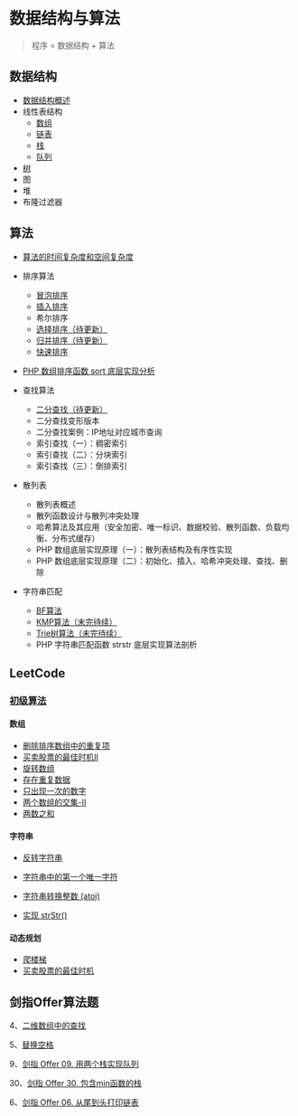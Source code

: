 # 数据结构与算法

> 程序 = 数据结构 + 算法

## 数据结构

- [数据结构概述](data-struct-1.md)
- 线性表结构
    - [数组](data-struct-array.md)
    - [链表](data-struct-linked-list.md)
    - [栈](data-struct-stack.md)
    - [队列](data-struct-queue.md)
- [树](data-struct-tree.md)
- 图
- 堆
- 布隆过滤器



## 算法

- [算法的时间复杂度和空间复杂度](complexity.md)

- 排序算法
    - [冒泡排序](bubble-sort.md)
    - [插入排序](insert-sort.md)
    - 希尔排序
    - [选择排序（待更新）](select-sort.md)
    - [归并排序（待更新）](merging-sort.md)
    - [快速排序](quick-sort.md)
- [PHP 数组排序函数 sort 底层实现分析](php-sort-function-analyze.md)
  
- 查找算法
    - [二分查找（待更新）](binary-search.md)
    - 二分查找变形版本
    - 二分查找案例：IP地址对应城市查询
    - 索引查找（一）：稠密索引
    - 索引查找（二）：分块索引
    - 索引查找（三）：倒排索引
    
- 散列表
    - 散列表概述
    - 散列函数设计与散列冲突处理
    - 哈希算法及其应用（安全加密、唯一标识、数据校验、散列函数、负载均衡、分布式缓存）
    - PHP 数组底层实现原理（一）：散列表结构及有序性实现
    - PHP 数组底层实现原理（二）：初始化、插入、哈希冲突处理、查找、删除

- 字符串匹配
    - [BF算法](string-bf-kmp-trie.md)
    - [KMP算法（未完待续）](string-bf-kmp-trie.md)
    - [Trie树算法（未完待续）](string-bf-kmp-trie.md)
    - PHP 字符串匹配函数 strstr 底层实现算法剖析



## LeetCode

### [初级算法](https://leetcode-cn.com/leetbook/detail/top-interview-questions-easy/)

#### 数组

- [删除排序数组中的重复项](easy-array-1.md)
- [买卖股票的最佳时机II](easy-dynamic-2.md)
- [旋转数组](rotate-array.md)
- [存在重复数据](repeat-data.md)
- [只出现一次的数字](single-number.md)
- [两个数组的交集-II](array-intersection-2.md)
- [两数之和](two-sum.md)



#### 字符串

- [反转字符串](reverse-string.md)

- [字符串中的第一个唯一字符](first-unique-character-in-a-string.md)

- [字符串转换整数 (atoi)](string-to-integer-atoi.md)

- [实现 strStr()](implement-strstr.md)



#### 动态规划

- [爬楼梯](climb-stairs.md)
- [买卖股票的最佳时机](easy-dynamic-2.md)



## 剑指Offer算法题

4、[二维数组中的查找](two-dimension-array.md)

5、[替换空格](replace-space.md)

9、[剑指 Offer 09. 用两个栈实现队列](c-queue.md)

30、[剑指 Offer 30. 包含min函数的栈](min-stack.md)

6、[剑指 Offer 06. 从尾到头打印链表](reverse-print.md)

